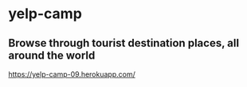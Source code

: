 # yelp-camp
Browse through tourist destination places, all around the world
--------------------------------------------------------------
https://yelp-camp-09.herokuapp.com/
